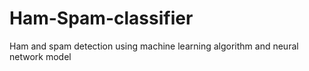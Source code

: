 # Ham-Spam-classifier
Ham and spam detection using machine learning algorithm and neural network model
